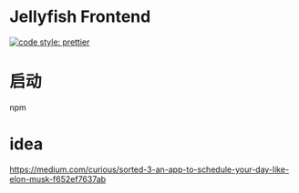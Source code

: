 # Jellyfish Frontend
[![code style: prettier](https://img.shields.io/badge/code_style-prettier-ff69b4.svg?style=flat-square)](https://github.com/prettier/prettier)

# 启动
npm


# idea
https://medium.com/curious/sorted-3-an-app-to-schedule-your-day-like-elon-musk-f652ef7637ab